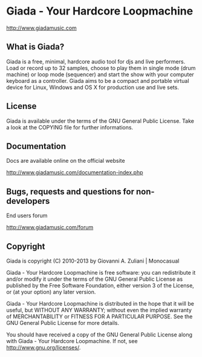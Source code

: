 

Giada - Your Hardcore Loopmachine
=================================

http://www.giadamusic.com



What is Giada?
--------------
Giada is a free, minimal, hardcore audio tool for djs and live
performers. Load or record up to 32 samples, choose to play them in
single mode (drum machine) or loop mode (sequencer) and start the show
with your computer keyboard as a controller. Giada aims to be a
compact and portable virtual device for Linux, Windows and OS X for
production use and live sets.



License
-------
Giada is available under the terms of the GNU General Public License.
Take a look at the COPYING file for further informations.



Documentation
-------------
Docs are available online on the official website

http://www.giadamusic.com/documentation-index.php



Bugs, requests and questions for non-developers
-----------------------------------------------
End users forum

http://www.giadamusic.com/forum



Copyright
---------
Giada is copyright (C) 2010-2013 by Giovanni A. Zuliani | Monocasual

Giada - Your Hardcore Loopmachine is free software: you can
redistribute it and/or modify it under the terms of the GNU General
Public License as published by the Free Software Foundation, either
version 3 of the License, or (at your option) any later version.

Giada - Your Hardcore Loopmachine is distributed in the hope that it
will be useful, but WITHOUT ANY WARRANTY; without even the implied
warranty of MERCHANTABILITY or FITNESS FOR A PARTICULAR PURPOSE.
See the GNU General Public License for more details.

You should have received a copy of the GNU General Public License
along with Giada - Your Hardcore Loopmachine. If not, see
<http://www.gnu.org/licenses/>.
